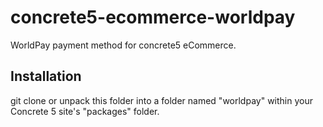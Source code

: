 concrete5-ecommerce-worldpay
============================

WorldPay payment method for concrete5 eCommerce.

Installation
------------

git clone or unpack this folder into a folder named "worldpay" within your Concrete 5 site's "packages" folder.
